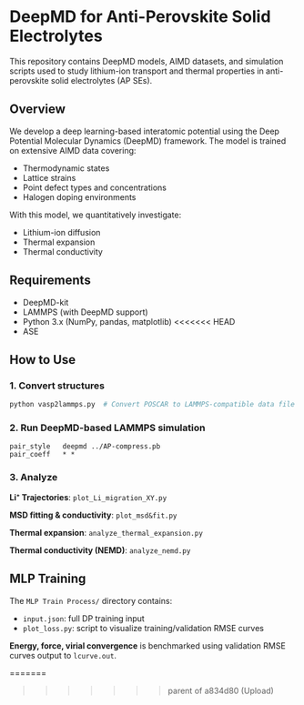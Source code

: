# DeepMD for Anti-Perovskite Solid Electrolytes

This repository contains DeepMD models, AIMD datasets, and simulation scripts used to study lithium-ion transport and thermal properties in anti-perovskite solid electrolytes (AP SEs).

## Overview

We develop a deep learning-based interatomic potential using the Deep Potential Molecular Dynamics (DeepMD) framework. The model is trained on extensive AIMD data covering:

- Thermodynamic states  
- Lattice strains  
- Point defect types and concentrations  
- Halogen doping environments  

With this model, we quantitatively investigate:

- Lithium-ion diffusion  
- Thermal expansion  
- Thermal conductivity  

## Requirements

- DeepMD-kit  
- LAMMPS (with DeepMD support)  
- Python 3.x (NumPy, pandas, matplotlib)
<<<<<<< HEAD
- ASE

## How to Use

### 1. Convert structures

```bash
python vasp2lammps.py  # Convert POSCAR to LAMMPS-compatible data file
```

### 2. Run DeepMD-based LAMMPS simulation

```lmp
pair_style   deepmd ../AP-compress.pb
pair_coeff   * *
```

### 3. Analyze

**Li⁺ Trajectories**: `plot_Li_migration_XY.py`

**MSD fitting & conductivity**: `plot_msd&fit.py`

**Thermal expansion**: `analyze_thermal_expansion.py`

**Thermal conductivity (NEMD)**: `analyze_nemd.py`

## MLP Training

The `MLP Train Process/` directory contains:

- `input.json`: full DP training input
- `plot_loss.py`: script to visualize training/validation RMSE curves

**Energy, force, virial convergence** is benchmarked using validation RMSE curves output to `lcurve.out`.

=======
>>>>>>> parent of a834d80 (Upload)
